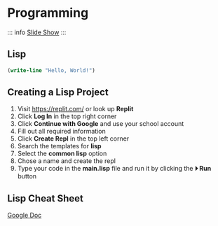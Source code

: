 # Programming

::: info
[Slide Show](https://docs.google.com/presentation/d/19Y9Kt1eOIOL5igpl26stKr-i17rd3SW3_JWVSuMNbaE/edit?usp=sharing)
:::

## Lisp 

```lisp
(write-line "Hello, World!")
```

## Creating a Lisp Project

1. Visit https://replit.com/ or look up **Replit**
2. Click **Log In** in the top right corner
3. Click **Continue with Google** and use your school account
4. Fill out all required information
5. Click **Create Repl** in the top left corner
6. Search the templates for **lisp**
7. Select the **common lisp** option
8. Chose a name and create the repl
9. Type your code in the **main.lisp** file and run it by clicking the **⏵ Run** button

## Lisp Cheat Sheet

[Google Doc](https://docs.google.com/document/d/12wiw4cz9b7QLy6DW77bpVQ_dnUXm89hW8AkDIA4C6Sc/edit?usp=sharing)